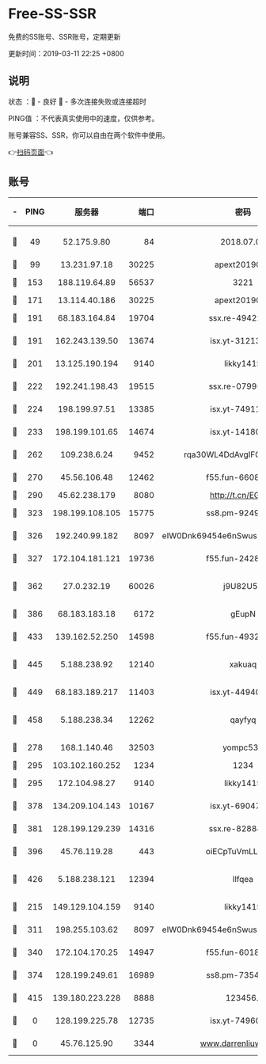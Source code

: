 # Free-SS-SSR

免费的SS账号、SSR账号，定期更新

更新时间：2019-03-11 22:25 +0800

## 说明

状态     ：🙂 - 良好 🙁 - 多次连接失败或连接超时

PING值   ：不代表真实使用中的速度，仅供参考。

账号兼容SS、SSR，你可以自由在两个软件中使用。

👉[扫码页面](https://liesauer.github.io/Free-SS-SSR/)👈

## 账号

|-|PING|服务器|端口|密码|加密方式|区域|
|:----:|:----:|:-----:|-----:|:----:|:----:|:----:|
|🙂|49|52.175.9.80|84|2018.07.07|chacha20-ietf-poly1305|HK|
|🙂|99|13.231.97.18|30225|apext2019006|chacha20|JP|
|🙂|153|188.119.64.89|56537|3221|aes-256-cfb|RU|
|🙂|171|13.114.40.186|30225|apext2019006|chacha20|JP|
|🙂|191|68.183.164.84|19704|ssx.re-49422223|aes-256-cfb|US|
|🙂|191|162.243.139.50|13674|isx.yt-31213260|aes-256-cfb|US|
|🙂|201|13.125.190.194|9140|likky1415|aes-256-cfb|KR|
|🙂|222|192.241.198.43|19515|ssx.re-07995804|aes-256-cfb|US|
|🙂|224|198.199.97.51|13385|isx.yt-74911301|aes-256-cfb|US|
|🙂|233|198.199.101.65|14674|isx.yt-14180175|aes-256-cfb|US|
|🙂|262|109.238.6.24|9452|rqa30WL4DdAvgIFG6Fs3znzTa|aes-256-cfb|FR|
|🙂|270|45.56.106.48|12462|f55.fun-66086122|aes-256-cfb|US|
|🙂|290|45.62.238.179|8080|http://t.cn/EGJIyrl|rc4-md5|CA|
|🙂|323|198.199.108.105|15775|ss8.pm-92495647|aes-256-cfb|US|
|🙂|326|192.240.99.182|8097|eIW0Dnk69454e6nSwuspv9DmS201tQ0D|aes-256-cfb|US|
|🙂|327|172.104.181.121|19736|f55.fun-24285581|aes-256-cfb|SG|
|🙂|362|27.0.232.19|60026|j9U82U53|xchacha20-ietf-poly1305|HK|
|🙂|386|68.183.183.18|6172|gEupN|aes-256-cfb|SG|
|🙂|433|139.162.52.250|14598|f55.fun-49326639|aes-256-cfb|SG|
|🙂|445|5.188.238.92|12140|xakuaq|chacha20-ietf-poly1305|BR|
|🙂|449|68.183.189.217|11403|isx.yt-44940799|aes-256-cfb|SG|
|🙂|458|5.188.238.34|12262|qayfyq|chacha20-ietf-poly1305|BR|
|🙂|278|168.1.140.46|32503|yompc535|aes-256-cfb|AU|
|🙂|295|103.102.160.252|1234|1234|rc4-md5|JP|
|🙂|295|172.104.98.27|9140|likky1415|aes-256-cfb|JP|
|🙂|378|134.209.104.143|10167|isx.yt-69047403|aes-256-cfb|SG|
|🙂|381|128.199.129.239|14316|ssx.re-82884853|aes-256-cfb|SG|
|🙂|396|45.76.119.28|443|oiECpTuVmLLxk4Ts|aes-256-cfb|AU|
|🙂|426|5.188.238.121|12394|llfqea|chacha20-ietf-poly1305|BR|
|🙁|215|149.129.104.159|9140|likky1415|aes-256-cfb|HK|
|🙁|311|198.255.103.62|8097|eIW0Dnk69454e6nSwuspv9DmS201tQ0D|aes-256-cfb|US|
|🙁|340|172.104.170.25|14947|f55.fun-60187573|aes-256-cfb|SG|
|🙁|374|128.199.249.61|16989|ss8.pm-73548134|aes-256-cfb|SG|
|🙁|415|139.180.223.228|8888|123456..|aes-256-cfb|JP|
|🙁|0|128.199.225.78|12735|isx.yt-74960078|aes-256-cfb|SG|
|🙁|0|45.76.125.90|3344|www.darrenliuwei.com|aes-256-cfb|AU|
